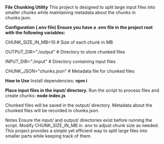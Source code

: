 **File Chunking Utility**
This project is designed to split large input files into smaller chunks while maintaining metadata about the chunks in chunks.json.

**Configuration (.env file)**
**Ensure you have a .env file in the project root with the following variables:**

CHUNK_SIZE_IN_MB=10      # Size of each chunk in MB

OUTPUT_DIR="./output"      # Directory to store chunked files

INPUT_DIR="./input"        # Directory containing input files

CHUNK_JSON="chunks.json"  # Metadata file for chunked files

**How to Use**
Install dependencies:
**npm i**

**Place input files in the input/ directory.**
Run the script to process files and create chunks:
**node index.js**

Chunked files will be saved in the output/ directory.
Metadata about the chunked files will be recorded in chunks.json.

Notes
Ensure the input/ and output/ directories exist before running the script.
Modify CHUNK_SIZE_IN_MB in .env to adjust chunk size as needed.
This project provides a simple yet efficient way to split large files into smaller parts while keeping track of them.

